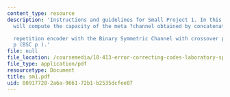 ```yaml
---
content_type: resource
description: 'Instructions and guidelines for Small Project 1. In this project,we
  will compute the capacity of the meta ?channel obtained by concatenating a

  repetition encoder with the Binary Symmetric Channel with crossover probability
  p (BSC p ).'
file: null
file_location: /coursemedia/18-413-error-correcting-codes-laboratory-spring-2004/809177282a6a966172b1b2535dcfee07_sm1.pdf
file_type: application/pdf
resourcetype: Document
title: sm1.pdf
uid: 80917728-2a6a-9661-72b1-b2535dcfee07
---
```

